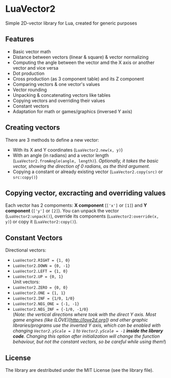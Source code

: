 # LuaVector2
Simple 2D-vector library for Lua, created for generic purposes  
## Features
* Basic vector math
* Distance between vectors (linear & square) & vector normalizing
* Computing the angle between the vector amd the X axis or another vector and vice versa
* Dot production
* Cross production (as 3 component table) and its Z component
* Comparing vectors & one vector's values
* Vector rounding
* Unpacking & concatenating vectors like tables
* Copying vectors and overriding their values
* Constant vectors
* Adaptation for math or games/graphics (inversed Y axis)
  
## Creating vectors  
There are 3 methods to define a new vector:
* With its X and Y coordinates (`LuaVector2.new(x, y)`)
* With an angle (in radians) and a vector length (`LuaVector2.fromAngle(angle, length)`). *Optionally, it takes the basic vector, showing the direction of 0 radians, as the third argument.*
* Copying a constant or already existing vector (`LuaVector2.copy(src)` or `src:copy()`)

## Copying vector, excracting and overriding values
Each vector has 2 compoments: **X component** (`['x']` or `[1]`) and **Y component** (`['y']` or `[2]`).
You can unpack the vector (`LuaVector2:unpack()`), override its components (`LuaVector2:override(x, y)`) or copy it (`LuaVector2:copy()`).

## Constant Vectors
Directional vectors:
* `LuaVector2.RIGHT = {1, 0}`
* `LuaVector2.DOWN = {0, -1}`
* `LuaVector2.LEFT = {1, 0}`
* `LuaVector2.UP = {0, 1}`  
Unit vectors:
* `LuaVector2.ZERO = {0, 0}`
* `LuaVector2.ONE = {1, 1}`
* `LuaVector2.INF = {1/0, 1/0}`
* `LuaVector2.NEG_ONE = {-1, -1}`
* `LuaVector2.NEG_INF = {-1/0, -1/0}`  
(*Note: the vertical directions where took with the direct Y axis. Most game engines (like (LÖVE)[http://love2d.org]) and other graphic libraries/programs use the inverted Y axis, which can be enabled with changing `Vector2.yScale = 1` to `Vector2.yScale = -1` **inside the library code**. Changing this option after initialization will change the function behaviour, but not the constant vectors, so be careful while using them!*)  

## License
The library are destributed under the MIT License (see the library file).
